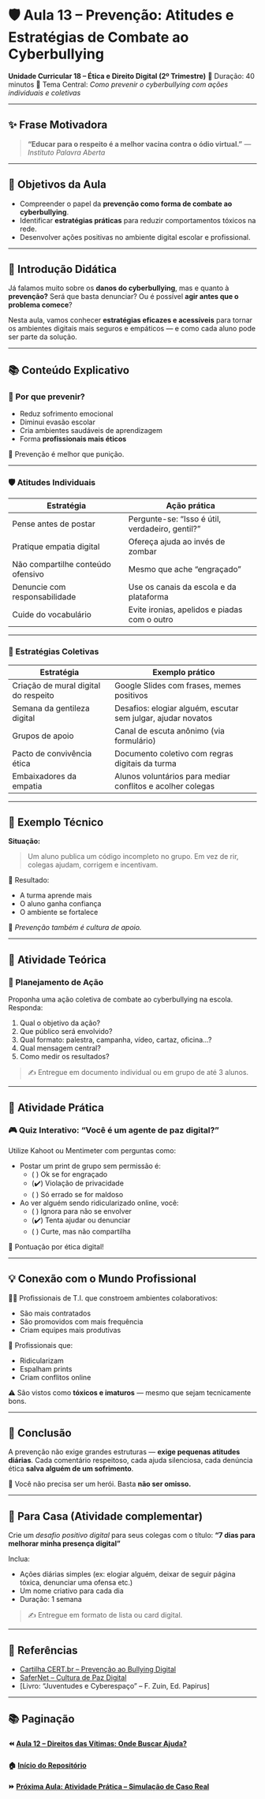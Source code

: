 # 🛡️ Aula 13 – Prevenção: Atitudes e Estratégias de Combate ao Cyberbullying

**Unidade Curricular 18 – Ética e Direito Digital (2º Trimestre)**
 📆 Duração: 40 minutos
 🎯 Tema Central: *Como prevenir o cyberbullying com ações individuais e coletivas*

------

## ✨ Frase Motivadora

> **“Educar para o respeito é a melhor vacina contra o ódio virtual.”**
>  — *Instituto Palavra Aberta*

------

## 🎯 Objetivos da Aula

- Compreender o papel da **prevenção como forma de combate ao cyberbullying**.
- Identificar **estratégias práticas** para reduzir comportamentos tóxicos na rede.
- Desenvolver ações positivas no ambiente digital escolar e profissional.

------

## 🧠 Introdução Didática

Já falamos muito sobre os **danos do cyberbullying**, mas e quanto à **prevenção?**
 Será que basta denunciar? Ou é possível **agir antes que o problema comece**?

Nesta aula, vamos conhecer **estratégias eficazes e acessíveis** para tornar os ambientes digitais mais seguros e empáticos — e como cada aluno pode ser parte da solução.

------

## 📚 Conteúdo Explicativo

### 🔎 Por que prevenir?

- Reduz sofrimento emocional
- Diminui evasão escolar
- Cria ambientes saudáveis de aprendizagem
- Forma **profissionais mais éticos**

📌 Prevenção é melhor que punição.

------

### 🛡️ Atitudes Individuais

| Estratégia                        | Ação prática                                    |
| --------------------------------- | ----------------------------------------------- |
| Pense antes de postar             | Pergunte-se: “Isso é útil, verdadeiro, gentil?” |
| Pratique empatia digital          | Ofereça ajuda ao invés de zombar                |
| Não compartilhe conteúdo ofensivo | Mesmo que ache “engraçado”                      |
| Denuncie com responsabilidade     | Use os canais da escola e da plataforma         |
| Cuide do vocabulário              | Evite ironias, apelidos e piadas com o outro    |

------

### 🧰 Estratégias Coletivas

| Estratégia                           | Exemplo prático                                              |
| ------------------------------------ | ------------------------------------------------------------ |
| Criação de mural digital do respeito | Google Slides com frases, memes positivos                    |
| Semana da gentileza digital          | Desafios: elogiar alguém, escutar sem julgar, ajudar novatos |
| Grupos de apoio                      | Canal de escuta anônimo (via formulário)                     |
| Pacto de convivência ética           | Documento coletivo com regras digitais da turma              |
| Embaixadores da empatia              | Alunos voluntários para mediar conflitos e acolher colegas   |

------

## 📌 Exemplo Técnico

**Situação:**

> Um aluno publica um código incompleto no grupo. Em vez de rir, colegas ajudam, corrigem e incentivam.

📌 Resultado:

- A turma aprende mais
- O aluno ganha confiança
- O ambiente se fortalece

🧠 *Prevenção também é cultura de apoio.*

------

## 🧪 Atividade Teórica

### 📄 Planejamento de Ação

Proponha uma ação coletiva de combate ao cyberbullying na escola.
 Responda:

1. Qual o objetivo da ação?
2. Que público será envolvido?
3. Qual formato: palestra, campanha, vídeo, cartaz, oficina...?
4. Qual mensagem central?
5. Como medir os resultados?

> ✍️ Entregue em documento individual ou em grupo de até 3 alunos.

------

## 🧠 Atividade Prática

### 🎮 Quiz Interativo: “Você é um agente de paz digital?”

Utilize Kahoot ou Mentimeter com perguntas como:

- Postar um print de grupo sem permissão é:
  - ( ) Ok se for engraçado
  - (✔️) Violação de privacidade
  - ( ) Só errado se for maldoso
- Ao ver alguém sendo ridicularizado online, você:
  - ( ) Ignora para não se envolver
  - (✔️) Tenta ajudar ou denunciar
  - ( ) Curte, mas não compartilha

📌 Pontuação por ética digital!

------

## 💡 Conexão com o Mundo Profissional

👨‍💻 Profissionais de T.I. que constroem ambientes colaborativos:

- São mais contratados
- São promovidos com mais frequência
- Criam equipes mais produtivas

🚫 Profissionais que:

- Ridicularizam
- Espalham prints
- Criam conflitos online

⚠️ São vistos como **tóxicos e imaturos** — mesmo que sejam tecnicamente bons.

------

## 🧭 Conclusão

A prevenção não exige grandes estruturas — **exige pequenas atitudes diárias**.
 Cada comentário respeitoso, cada ajuda silenciosa, cada denúncia ética **salva alguém de um sofrimento**.

📢 Você não precisa ser um herói. Basta **não ser omisso.**

------

## 📝 Para Casa (Atividade complementar)

Crie um *desafio positivo digital* para seus colegas com o título:
 **“7 dias para melhorar minha presença digital”**

Inclua:

- Ações diárias simples (ex: elogiar alguém, deixar de seguir página tóxica, denunciar uma ofensa etc.)
- Um nome criativo para cada dia
- Duração: 1 semana

> ✍️ Entregue em formato de lista ou card digital.

------

## 🔗 Referências

- [Cartilha CERT.br – Prevenção ao Bullying Digital](https://cartilha.cert.br/)
- [SaferNet – Cultura de Paz Digital](https://new.safernet.org.br/)
- [Livro: “Juventudes e Cyberespaço” – F. Zuin, Ed. Papirus]

------

## 📚 Paginação

#### ⏪ [Aula 12 – Direitos das Vítimas: Onde Buscar Ajuda?](https://chatgpt.com/g/g-p-67a127ac6b748191b56707d3b253f5cc-uc18/c/68122427-23a8-8003-841c-8ff74467f250#)

#### 🏠 [Início do Repositório](https://github.com/prof-andrericardo/uc18-etica_direito_digital)

#### ⏩ [Próxima Aula: Atividade Prática – Simulação de Caso Real](https://chatgpt.com/g/g-p-67a127ac6b748191b56707d3b253f5cc-uc18/c/68122427-23a8-8003-841c-8ff74467f250#)